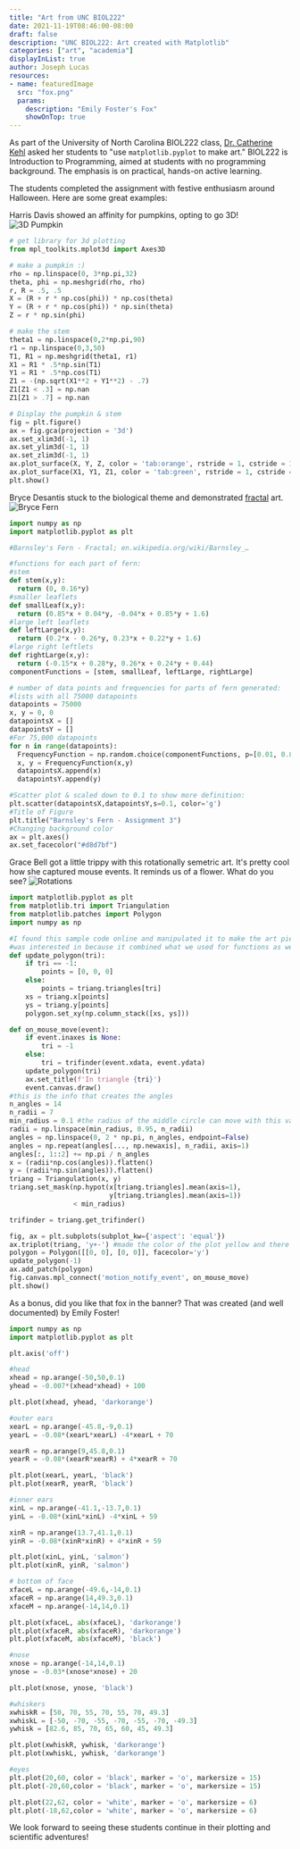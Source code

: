 ```yaml
---
title: "Art from UNC BIOL222"
date: 2021-11-19T08:46:00-08:00
draft: false
description: "UNC BIOL222: Art created with Matplotlib"
categories: ["art", "academia"]
displayInList: true
author: Joseph Lucas
resources:
- name: featuredImage
  src: "fox.png"
  params:
    description: "Emily Foster's Fox"
    showOnTop: true
---
```


As part of the University of North Carolina BIOL222 class, [Dr. Catherine Kehl](https://twitter.com/tylikcat) asked her students to "use `matplotlib.pyplot` to make art." BIOL222 is Introduction to Programming, aimed at students with no programming background. The emphasis is on practical, hands-on active learning.

The students completed the assignment with festive enthusiasm around Halloween. Here are some great examples:

Harris Davis showed an affinity for pumpkins, opting to go 3D!
![3D Pumpkin](pumpkin.png)
```python
# get library for 3d plotting
from mpl_toolkits.mplot3d import Axes3D

# make a pumpkin :) 
rho = np.linspace(0, 3*np.pi,32)
theta, phi = np.meshgrid(rho, rho)
r, R = .5, .5
X = (R + r * np.cos(phi)) * np.cos(theta)
Y = (R + r * np.cos(phi)) * np.sin(theta)
Z = r * np.sin(phi)

# make the stem
theta1 = np.linspace(0,2*np.pi,90)
r1 = np.linspace(0,3,50)
T1, R1 = np.meshgrid(theta1, r1)
X1 = R1 * .5*np.sin(T1)
Y1 = R1 * .5*np.cos(T1)
Z1 = -(np.sqrt(X1**2 + Y1**2) - .7)
Z1[Z1 < .3] = np.nan
Z1[Z1 > .7] = np.nan

# Display the pumpkin & stem
fig = plt.figure()
ax = fig.gca(projection = '3d')
ax.set_xlim3d(-1, 1)
ax.set_ylim3d(-1, 1)
ax.set_zlim3d(-1, 1)
ax.plot_surface(X, Y, Z, color = 'tab:orange', rstride = 1, cstride = 1)
ax.plot_surface(X1, Y1, Z1, color = 'tab:green', rstride = 1, cstride = 1)
plt.show()
```

Bryce Desantis stuck to the biological theme and demonstrated [fractal](https://en.wikipedia.org/wiki/Fractal) art.
![Bryce Fern](leaf.png)
```python
import numpy as np
import matplotlib.pyplot as plt

#Barnsley's Fern - Fractal; en.wikipedia.org/wiki/Barnsley_…

#functions for each part of fern:
#stem
def stem(x,y):
  return (0, 0.16*y)
#smaller leaflets
def smallLeaf(x,y):
  return (0.85*x + 0.04*y, -0.04*x + 0.85*y + 1.6)
#large left leaflets
def leftLarge(x,y):
  return (0.2*x - 0.26*y, 0.23*x + 0.22*y + 1.6)
#large right leftlets
def rightLarge(x,y):
  return (-0.15*x + 0.28*y, 0.26*x + 0.24*y + 0.44)
componentFunctions = [stem, smallLeaf, leftLarge, rightLarge]

# number of data points and frequencies for parts of fern generated:
#lists with all 75000 datapoints
datapoints = 75000
x, y = 0, 0
datapointsX = []
datapointsY = []
#For 75,000 datapoints
for n in range(datapoints):
  FrequencyFunction = np.random.choice(componentFunctions, p=[0.01, 0.85, 0.07, 0.07])
  x, y = FrequencyFunction(x,y)
  datapointsX.append(x)
  datapointsY.append(y)

#Scatter plot & scaled down to 0.1 to show more definition:
plt.scatter(datapointsX,datapointsY,s=0.1, color='g')
#Title of Figure
plt.title("Barnsley's Fern - Assignment 3")
#Changing background color
ax = plt.axes()
ax.set_facecolor("#d8d7bf")
```

Grace Bell got a little trippy with this rotationally semetric art. It's pretty cool how she captured mouse events. It reminds us of a flower. What do you see?
![Rotations](rotations.png)
```python
import matplotlib.pyplot as plt
from matplotlib.tri import Triangulation
from matplotlib.patches import Polygon
import numpy as np

#I found this sample code online and manipulated it to make the art piece! 
#was interested in because it combined what we used for functions as well as what we used for plotting with (x,y)
def update_polygon(tri):
    if tri == -1:
        points = [0, 0, 0]
    else:
        points = triang.triangles[tri]
    xs = triang.x[points]
    ys = triang.y[points]
    polygon.set_xy(np.column_stack([xs, ys]))

def on_mouse_move(event):
    if event.inaxes is None:
        tri = -1
    else:
        tri = trifinder(event.xdata, event.ydata)
    update_polygon(tri)
    ax.set_title(f'In triangle {tri}')
    event.canvas.draw()
#this is the info that creates the angles 
n_angles = 14
n_radii = 7
min_radius = 0.1 #the radius of the middle circle can move with this variable 
radii = np.linspace(min_radius, 0.95, n_radii)
angles = np.linspace(0, 2 * np.pi, n_angles, endpoint=False)
angles = np.repeat(angles[..., np.newaxis], n_radii, axis=1)
angles[:, 1::2] += np.pi / n_angles
x = (radii*np.cos(angles)).flatten()
y = (radii*np.sin(angles)).flatten()
triang = Triangulation(x, y)
triang.set_mask(np.hypot(x[triang.triangles].mean(axis=1),
                         y[triang.triangles].mean(axis=1))
                < min_radius)

trifinder = triang.get_trifinder()

fig, ax = plt.subplots(subplot_kw={'aspect': 'equal'})
ax.triplot(triang, 'y+-') #made the color of the plot yellow and there are "+" for the data points but you can't really see them because of the lines crossing 
polygon = Polygon([[0, 0], [0, 0]], facecolor='y')
update_polygon(-1)
ax.add_patch(polygon)
fig.canvas.mpl_connect('motion_notify_event', on_mouse_move)
plt.show()
```

As a bonus, did you like that fox in the banner? That was created (and well documented) by Emily Foster!
```python
import numpy as np
import matplotlib.pyplot as plt

plt.axis('off')

#head
xhead = np.arange(-50,50,0.1)
yhead = -0.007*(xhead*xhead) + 100

plt.plot(xhead, yhead, 'darkorange')

#outer ears
xearL = np.arange(-45.8,-9,0.1)
yearL = -0.08*(xearL*xearL) -4*xearL + 70

xearR = np.arange(9,45.8,0.1)
yearR = -0.08*(xearR*xearR) + 4*xearR + 70

plt.plot(xearL, yearL, 'black')
plt.plot(xearR, yearR, 'black')

#inner ears
xinL = np.arange(-41.1,-13.7,0.1)
yinL = -0.08*(xinL*xinL) -4*xinL + 59

xinR = np.arange(13.7,41.1,0.1)
yinR = -0.08*(xinR*xinR) + 4*xinR + 59

plt.plot(xinL, yinL, 'salmon')
plt.plot(xinR, yinR, 'salmon')

# bottom of face
xfaceL = np.arange(-49.6,-14,0.1)
xfaceR = np.arange(14,49.3,0.1)
xfaceM = np.arange(-14,14,0.1)

plt.plot(xfaceL, abs(xfaceL), 'darkorange')
plt.plot(xfaceR, abs(xfaceR), 'darkorange')
plt.plot(xfaceM, abs(xfaceM), 'black')

#nose
xnose = np.arange(-14,14,0.1)
ynose = -0.03*(xnose*xnose) + 20

plt.plot(xnose, ynose, 'black')

#whiskers
xwhiskR = [50, 70, 55, 70, 55, 70, 49.3]
xwhiskL = [-50, -70, -55, -70, -55, -70, -49.3]
ywhisk = [82.6, 85, 70, 65, 60, 45, 49.3]

plt.plot(xwhiskR, ywhisk, 'darkorange')
plt.plot(xwhiskL, ywhisk, 'darkorange')

#eyes
plt.plot(20,60, color = 'black', marker = 'o', markersize = 15)
plt.plot(-20,60,color = 'black', marker = 'o', markersize = 15)

plt.plot(22,62, color = 'white', marker = 'o', markersize = 6)
plt.plot(-18,62,color = 'white', marker = 'o', markersize = 6)
```

We look forward to seeing these students continue in their plotting and scientific adventures!
